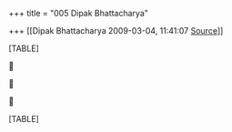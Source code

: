 +++
title = "005 Dipak Bhattacharya"

+++
[[Dipak Bhattacharya	2009-03-04, 11:41:07 [Source](https://groups.google.com/g/bvparishat/c/TOpbbIeZLls)]]



[TABLE]







[TABLE]

